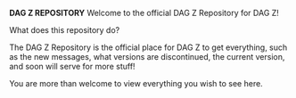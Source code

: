 **DAG Z REPOSITORY**
Welcome to the official DAG Z Repository for DAG Z! 

What does this repository do?

The DAG Z Repository is the official place for DAG Z to get everything, such as the new messages, what versions are discontinued, the current version, and soon will serve for more stuff!

You are more than welcome to view everything you wish to see here. 
